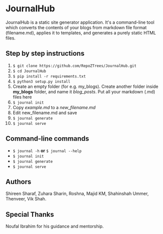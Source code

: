 # JournalHub

JournalHub is a static site generator application. It's a command-line tool which converts the contents of your blogs from markdown file format (filename.md), applies it to templates, and generates a purely static HTML files.

## Step by step instructions

1. `$ git clone https://github.com/RepoZTrees/JournalHub.git`
2. `$ cd JournalHub`
3. `$ pip install -r requirements.txt`
4. `$ python3 setup.py install`
5. Create an empty folder (for e.g. my_blogs). Create another folder inside **my_blogs** folder, and name it *blog_posts*. Put all your markdown (.md) files here
6. `$ journal init`
7. Copy *example.md* to a *new_filename.md*
8. Edit new_filename.md and save
9. `$ journal generate`
10. `$ journal serve`

## Command-line commands

- `$ journal -h`  **or**  `$ journal --help`
- `$ journal init`
- `$ journal generate`
- `$ journal serve`

## Authors

Shireen Sharaf,
Zuhara Sharin,
Roshna,
Majid KM,
Shahinshah Ummer,
Thenveer,
Vik Shah.

## Special Thanks

Noufal Ibrahim for his guidance and mentorship.


